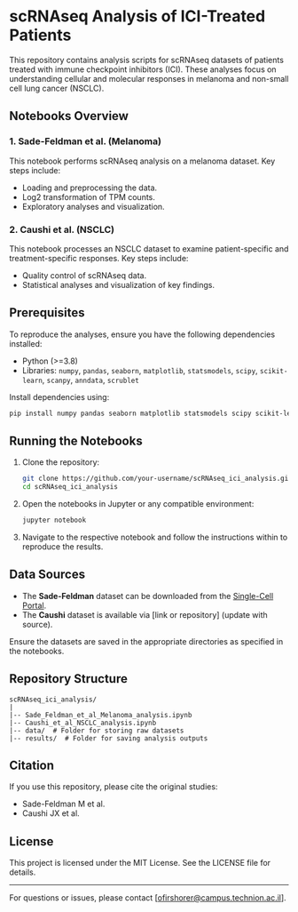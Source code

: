# scRNAseq Analysis of ICI-Treated Patients

This repository contains analysis scripts for scRNAseq datasets of patients treated with immune checkpoint inhibitors (ICI). These analyses focus on understanding cellular and molecular responses in melanoma and non-small cell lung cancer (NSCLC).

## Notebooks Overview

### 1. **Sade-Feldman et al. (Melanoma)**
This notebook performs scRNAseq analysis on a melanoma dataset. Key steps include:
- Loading and preprocessing the data.
- Log2 transformation of TPM counts.
- Exploratory analyses and visualization.

### 2. **Caushi et al. (NSCLC)**
This notebook processes an NSCLC dataset to examine patient-specific and treatment-specific responses. Key steps include:
- Quality control of scRNAseq data.
- Statistical analyses and visualization of key findings.

## Prerequisites

To reproduce the analyses, ensure you have the following dependencies installed:
- Python (>=3.8)
- Libraries: `numpy`, `pandas`, `seaborn`, `matplotlib`, `statsmodels`, `scipy`, `scikit-learn`, `scanpy`, `anndata`, `scrublet`

Install dependencies using:
```bash
pip install numpy pandas seaborn matplotlib statsmodels scipy scikit-learn scanpy anndata scrublet
```

## Running the Notebooks

1. Clone the repository:
   ```bash
   git clone https://github.com/your-username/scRNAseq_ici_analysis.git
   cd scRNAseq_ici_analysis
   ```

2. Open the notebooks in Jupyter or any compatible environment:
   ```bash
   jupyter notebook
   ```

3. Navigate to the respective notebook and follow the instructions within to reproduce the results.

## Data Sources

- The **Sade-Feldman** dataset can be downloaded from the [Single-Cell Portal](https://singlecell.broadinstitute.org/single_cell).
- The **Caushi** dataset is available via [link or repository] (update with source).

Ensure the datasets are saved in the appropriate directories as specified in the notebooks.

## Repository Structure

```
scRNAseq_ici_analysis/
|
|-- Sade_Feldman_et_al_Melanoma_analysis.ipynb
|-- Caushi_et_al_NSCLC_analysis.ipynb
|-- data/  # Folder for storing raw datasets
|-- results/  # Folder for saving analysis outputs
```

## Citation

If you use this repository, please cite the original studies:
- Sade-Feldman M et al.
- Caushi JX et al.

## License

This project is licensed under the MIT License. See the LICENSE file for details.

---
For questions or issues, please contact [ofirshorer@campus.technion.ac.il].
